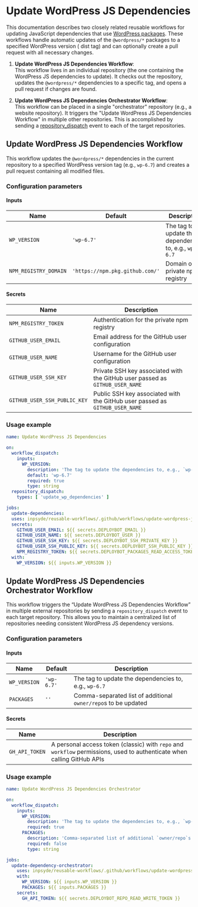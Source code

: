 # Update WordPress JS Dependencies

This documentation describes two closely related reusable workflows for updating JavaScript
dependencies that use [WordPress packages](https://www.npmjs.com/search?q=%40wordpress%2F). These
workflows handle automatic updates of the `@wordpress/*` packages to a specified WordPress version (
dist tag) and can optionally create a pull request with all necessary changes.

1. **Update WordPress JS Dependencies Workflow**:  
   This workflow lives in an individual repository (the one containing the WordPress JS dependencies
   to update). It checks out the repository, updates the `@wordpress/*` dependencies to a specific
   tag, and opens a pull request if changes are found.

2. **Update WordPress JS Dependencies Orchestrator Workflow**:  
   This workflow can be placed in a single "orchestrator" repository (e.g., a website repository).
   It triggers the "Update WordPress JS Dependencies Workflow" in multiple other repositories. This
   is accomplished by sending
   a [repository\_dispatch](https://docs.github.com/en/rest/repos/repos#create-a-repository-dispatch-event)
   event to each of the target repositories.

## Update WordPress JS Dependencies Workflow

This workflow updates the `@wordpress/*` dependencies in the current repository to a specified
WordPress version tag (e.g., `wp-6.7`) and creates a pull request containing all modified files.

### Configuration parameters

#### Inputs

| Name                  | Default                         | Description                                           |
|-----------------------|---------------------------------|-------------------------------------------------------|
| `WP_VERSION`          | `'wp-6.7'`                      | The tag to update the dependencies to, e.g., `wp-6.7` |
| `NPM_REGISTRY_DOMAIN` | `'https://npm.pkg.github.com/'` | Domain of the private npm registry                    |

#### Secrets

| Name                         | Description                                                                  |
|------------------------------|------------------------------------------------------------------------------|
| `NPM_REGISTRY_TOKEN`         | Authentication for the private npm registry                                  |
| `GITHUB_USER_EMAIL`          | Email address for the GitHub user configuration                              |
| `GITHUB_USER_NAME`           | Username for the GitHub user configuration                                   |
| `GITHUB_USER_SSH_KEY`        | Private SSH key associated with the GitHub user passed as `GITHUB_USER_NAME` |
| `GITHUB_USER_SSH_PUBLIC_KEY` | Public SSH key associated with the GitHub user passed as `GITHUB_USER_NAME`  |

### Usage example

```yml
name: Update WordPress JS Dependencies

on:
  workflow_dispatch:
    inputs:
      WP_VERSION:
        description: 'The tag to update the dependencies to, e.g., `wp-6.7`.'
        default: 'wp-6.7'
        required: true
        type: string
  repository_dispatch:
    types: [ 'update_wp_dependencies' ]

jobs:
  update-dependencies:
  uses: inpsyde/reusable-workflows/.github/workflows/update-wordpress-js-dependencies.yml@main
  secrets:
    GITHUB_USER_EMAIL: ${{ secrets.DEPLOYBOT_EMAIL }}
    GITHUB_USER_NAME: ${{ secrets.DEPLOYBOT_USER }}
    GITHUB_USER_SSH_KEY: ${{ secrets.DEPLOYBOT_SSH_PRIVATE_KEY }}
    GITHUB_USER_SSH_PUBLIC_KEY: ${{ secrets.DEPLOYBOT_SSH_PUBLIC_KEY }}
    NPM_REGISTRY_TOKEN: ${{ secrets.DEPLOYBOT_PACKAGES_READ_ACCESS_TOKEN }}
  with:
    WP_VERSION: ${{ inputs.WP_VERSION }}
```

## Update WordPress JS Dependencies Orchestrator Workflow

This workflow triggers the “Update WordPress JS Dependencies Workflow” in multiple external
repositories by sending a `repository_dispatch` event to each target repository. This allows you to
maintain a centralized list of repositories needing consistent WordPress JS dependency versions.

### Configuration parameters

#### Inputs

| Name         | Default    | Description                                                    |
|--------------|------------|----------------------------------------------------------------|
| `WP_VERSION` | `'wp-6.7'` | The tag to update the dependencies to, e.g., `wp-6.7`          |
| `PACKAGES`   | `''`       | Comma-separated list of additional `owner/repo`s to be updated |

#### Secrets

| Name           | Description                                                                                                             |
|----------------|-------------------------------------------------------------------------------------------------------------------------|
| `GH_API_TOKEN` | A personal access token (classic) with `repo` and `workflow` permissions, used to authenticate when calling GitHub APIs |

### Usage example

```yml
name: Update WordPress JS Dependencies Orchestrator

on:
  workflow_dispatch:
    inputs:
      WP_VERSION:
        description: 'The tag to update the dependencies to, e.g., `wp-6.7`'
        required: true
      PACKAGES:
        description: 'Comma-separated list of additional `owner/repo`s to be updated.'
        required: false
        type: string

jobs:
  update-dependency-orchestrator:
    uses: inpsyde/reusable-workflows/.github/workflows/update-wordpress-js-dependencies-orchestrator.yml@main
    with:
      WP_VERSION: ${{ inputs.WP_VERSION }}
      PACKAGES: ${{ inputs.PACKAGES }}
    secrets:
      GH_API_TOKEN: ${{ secrets.DEPLOYBOT_REPO_READ_WRITE_TOKEN }}
```
